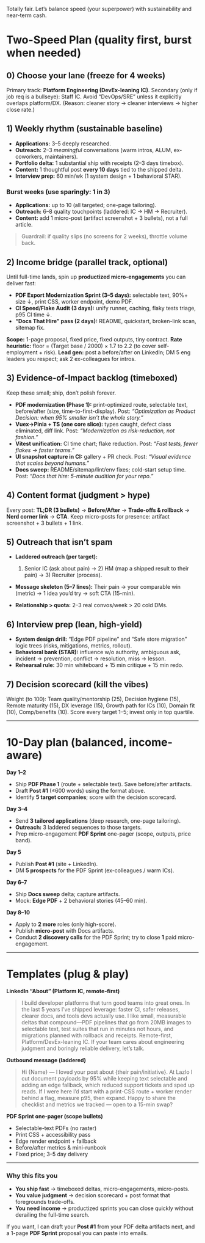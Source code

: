 Totally fair. Let’s balance speed (your superpower) with sustainability and near-term cash.

# Two-Speed Plan (quality first, burst when needed)

## 0) Choose your lane (freeze for 4 weeks)

Primary track: **Platform Engineering (DevEx-leaning IC)**.
Secondary (only if job req is a bullseye): Staff IC.
Avoid “DevOps/SRE” unless it explicitly overlaps platform/DX.
(Reason: cleaner story → cleaner interviews → higher close rate.)

## 1) Weekly rhythm (sustainable baseline)

* **Applications:** 3–5 deeply researched.
* **Outreach:** 2–3 *meaningful* conversations (warm intros, ALUM, ex-coworkers, maintainers).
* **Portfolio delta:** 1 substantial ship with receipts (2–3 days timebox).
* **Content:** 1 thoughtful post **every 10 days** tied to the shipped delta.
* **Interview prep:** 60 min/wk (1 system design + 1 behavioral STAR).

### Burst weeks (use sparingly: 1 in 3)

* **Applications:** up to 10 (all targeted; one-page tailoring).
* **Outreach:** 6–8 quality touchpoints (laddered: IC → HM → Recruiter).
* **Content:** add 1 micro-post (artifact screenshot + 3 bullets), not a full article.

> Guardrail: if quality slips (no screens for 2 weeks), throttle volume back.

## 2) Income bridge (parallel track, optional)

Until full-time lands, spin up **productized micro-engagements** you can deliver fast:

* **PDF Export Modernization Sprint (3–5 days):** selectable text, 90%+ size ↓, print CSS, worker endpoint, demo PDF.
* **CI Speed/Flake Audit (3 days):** unify runner, caching, flaky tests triage, p95 CI time ↓.
* **“Docs That Hire” pass (2 days):** README, quickstart, broken-link scan, sitemap fix.

**Scope:** 1-page proposal, fixed price, fixed outputs, tiny contract.
**Rate heuristic:** floor = (Target base / 2000) × 1.7 to 2.2 (to cover self-employment + risk).
**Lead gen:** post a before/after on LinkedIn; DM 5 eng leaders you respect; ask 2 ex-colleagues for intros.

## 3) Evidence-of-Impact backlog (timeboxed)

Keep these small; ship, don’t polish forever.

* **PDF modernization (Phase 1):** print-optimized route, selectable text, before/after (size, time-to-first-display).
  Post: *“Optimization as Product Decision: when 95% smaller isn’t the whole story.”*
* **Vuex→Pinia + TS (one core slice):** types caught, defect class eliminated, diff link.
  Post: *“Modernization as risk-reduction, not fashion.”*
* **Vitest unification:** CI time chart; flake reduction.
  Post: *“Fast tests, fewer flakes → faster teams.”*
* **UI snapshot capture in CI:** gallery + PR check.
  Post: *“Visual evidence that scales beyond humans.”*
* **Docs sweep:** README/sitemap/lint/env fixes; cold-start setup time.
  Post: *“Docs that hire: 5-minute audition for your repo.”*

## 4) Content format (judgment > hype)

Every post: **TL;DR (3 bullets)** → **Before/After** → **Trade-offs & rollback** → **Nerd corner link** → **CTA**.
Keep micro-posts for presence: artifact screenshot + 3 bullets + 1 link.

## 5) Outreach that isn’t spam

* **Laddered outreach (per target):**

  1. Senior IC (ask about pain) → 2) HM (map a shipped result to their pain) → 3) Recruiter (process).
* **Message skeleton (5–7 lines):** Their pain → your comparable win (metric) → 1 idea you’d try → soft CTA (15-min).
* **Relationship > quota:** 2–3 real convos/week > 20 cold DMs.

## 6) Interview prep (lean, high-yield)

* **System design drill:** “Edge PDF pipeline” and “Safe store migration” logic trees (risks, mitigations, metrics, rollout).
* **Behavioral bank (STAR):** influence w/o authority, ambiguous ask, incident → prevention, conflict → resolution, miss → lesson.
* **Rehearsal rule:** 30 min whiteboard + 15 min critique + 15 min redo.

## 7) Decision scorecard (kill the vibes)

Weight (to 100): Team quality/mentorship (25), Decision hygiene (15), Remote maturity (15), DX leverage (15), Growth path for ICs (10), Domain fit (10), Comp/benefits (10).
Score every target 1–5; invest only in top quartile.

---

# 10-Day plan (balanced, income-aware)

**Day 1–2**

* Ship **PDF Phase 1** (route + selectable text). Save before/after artifacts.
* Draft **Post #1** (≤600 words) using the format above.
* Identify **5 target companies**; score with the decision scorecard.

**Day 3–4**

* Send **3 tailored applications** (deep research, one-page tailoring).
* **Outreach:** 3 laddered sequences to those targets.
* Prep micro-engagement **PDF Sprint** one-pager (scope, outputs, price band).

**Day 5**

* Publish **Post #1** (site + LinkedIn).
* DM **5 prospects** for the PDF Sprint (ex-colleagues / warm ICs).

**Day 6–7**

* Ship **Docs sweep** delta; capture artifacts.
* Mock: **Edge PDF** + 2 behavioral stories (45–60 min).

**Day 8–10**

* Apply to **2 more** roles (only high-score).
* Publish **micro-post** with Docs artifacts.
* Conduct **2 discovery calls** for the PDF Sprint; try to close **1** paid micro-engagement.

---

# Templates (plug & play)

**LinkedIn “About” (Platform IC, remote-first)**

> I build developer platforms that turn good teams into great ones. In the last 5 years I’ve shipped leverage: faster CI, safer releases, clearer docs, and tools devs actually use. I like small, measurable deltas that compound—PDF pipelines that go from 20MB images to selectable text, test suites that run in minutes not hours, and migrations planned with rollback and receipts. Remote-first, Platform/DevEx-leaning IC. If your team cares about engineering judgment and boringly reliable delivery, let’s talk.

**Outbound message (laddered)**

> Hi {Name} — I loved your post about {their pain/initiative}. At Lazlo I cut document payloads by 95% while keeping text selectable and adding an edge fallback, which reduced support tickets and sped up reads. If I were here I’d start with a print-CSS route + worker render behind a flag, measure p95, then expand. Happy to share the checklist and metrics we tracked — open to a 15-min swap?

**PDF Sprint one-pager (scope bullets)**

* Selectable-text PDFs (no raster)
* Print CSS + accessibility pass
* Edge render endpoint + fallback
* Before/after metrics & mini-runbook
* Fixed price; 3–5 day delivery

---

### Why this fits you

* **You ship fast** → timeboxed deltas, micro-engagements, micro-posts.
* **You value judgment** → decision scorecard + post format that foregrounds trade-offs.
* **You need income** → productized sprints you can close quickly without derailing the full-time search.

If you want, I can draft your **Post #1** from your PDF delta artifacts next, and a 1-page **PDF Sprint** proposal you can paste into emails.
